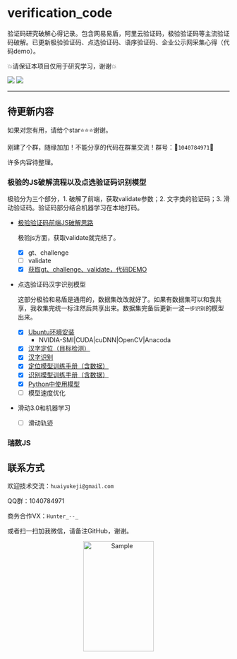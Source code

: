 # verification_code
验证码研究破解心得记录。包含网易易盾，阿里云验证码，极验验证码等主流验证码破解。已更新极验验证码、点选验证码、语序验证码、企业公示网采集心得（代码demo）。



:boom:请保证本项目仅用于研究学习，谢谢:boom:




![](https://img.shields.io/badge/Python-%3E%3D3.6-orange?style=social) ![](https://img.shields.io/github/license/huaiyukeji/verification_code) 



---



## 待更新内容

如果对您有用，请给个star:star::star::star:谢谢。

刚建了个群，随缘加加！不能分享的代码在群里交流！群号：:rocket:`1040784971`:rocket:

许多内容待整理。

### 极验的JS破解流程以及点选验证码识别模型

极验分为三个部分，1. 破解了前端，获取validate参数；2. 文字类的验证码；3. 滑动验证码。验证码部分结合机器学习在本地打码。

- [极验验证码前端JS破解思路](./doc/jiyan_gt_challenge.md)

	极验js方面，获取validate就完结了。

  - [x] gt、challenge
  - [ ] validate
  - [x] [获取gt、challenge、validate，代码DEMO](./doc/jiyan_gt_challenge_demo.ipynb)
  
- 点选验证码汉字识别模型

  这部分极验和易盾是通用的，数据集改改就好了。如果有数据集可以和我共享，我收集完统一标注然后共享出来。数据集完备后更新一波`一步识别`的模型出来。

  - [x] [Ubuntu环境安装](./doc/Ubuntu18.04%20install%20darknet%20yolo-v3%7Ccuda%7Ccudnn%7Copencv%7Canaconda.md)
  	- NVIDIA-SMI|CUDA|cuDNN|OpenCV|Anacoda
  - [x] [汉字定位（目标检测）](./hanzi_detection/README.md)
  - [x] [汉字识别](./hanzi_detection/readme_classify.md)
  - [x] [定位模型训练手册（含数据）](./doc/detector_train_handbook.md)
  - [x] [识别模型训练手册（含数据）](./doc/classifier_train_handbook.md)
  - [x] [Python中使用模型](./doc/在Python中使用模型.ipynb)
  - [ ] 模型速度优化
  
- 滑动3.0和机器学习

  - [ ] 滑动轨迹

### 瑞数JS




## 联系方式
欢迎技术交流：`huaiyukeji@gmail.com`

QQ群：1040784971

商务合作VX：`Hunter_--_`

或者扫一扫加我微信，请备注GitHub，谢谢。
<p align="center">
	<img src="./IMG_1766.JPG" alt="Sample"  width="160" height="250">
</p>

